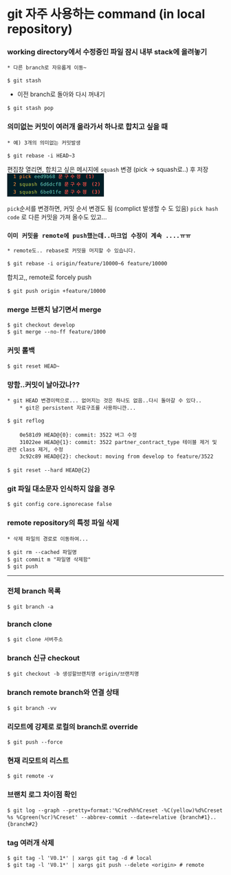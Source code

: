 # git 자주 사용하는 command (in local repository)

### working directory에서 수정중인 파일 잠시 내부 stack에 올려놓기
    * 다른 branch로 자유롭게 이동~
```
$ git stash
```
* 이전 branch로 돌아와 다시 꺼내기
```
$ git stash pop
```  
### 의미없는 커밋이 여러개 올라가서 하나로 합치고 싶을 때
    * 예) 3개의 의미없는 커밋발생
```
$ git rebase -i HEAD~3
```
편집창 열리면, 합치고 싶은 메시지에 `squash` 변경 (pick -> squash로..) 후 저장
![git-rebase.png](img/git-rebase.png)

`pick`순서를 변경하면, 커밋 순서 변경도 됨 (complict 발생할 수 도 있음)
`pick hash code` 로 다른 커밋을 가져 올수도 있고...

### ````이미 커밋을 remote에 push했는데..마크업 수정이 계속 ....ㅠㅠ````
    * remote도.. rebase로 커밋을 머지할 수 있습니다.

```
$ git rebase -i origin/feature/10000~6 feature/10000
```

합치고,, remote로 forcely push
```
$ git push origin +feature/10000
```


### merge 브랜치 남기면서 merge
```
$ git checkout develop
$ git merge --no-ff feature/1000
```

### 커밋 롤백
```
$ git reset HEAD~
```

### 망함..커밋이 날아갔나??
    * git HEAD 변경이력으로... 없어지는 것은 하나도 없음..다시 돌아갈 수 있다..
        * git은 persistent 자료구조를 사용하니깐...
```
$ git reflog

    0e581d9 HEAD@{0}: commit: 3522 버그 수정
    31022ee HEAD@{1}: commit: 3522 partner_contract_type 테이블 제거 및 관련 class 제거, 수정
    3c92c89 HEAD@{2}: checkout: moving from develop to feature/3522

$ git reset --hard HEAD@{2}
```

### git 파일 대소문자 인식하지 않을 경우
```
$ git config core.ignorecase false
```

### remote repository의 특정 파일 삭제
    * 삭제 파일의 경로로 이동하여...
```
$ git rm --cached 파일명
$ git commit m "파일명 삭제함"
$ git push
```

---

### 전체 branch 목록
```
$ git branch -a
```

### branch clone
```
$ git clone 서버주소
```

### branch 신규 checkout
```
$ git checkout -b 생성할브랜치명 origin/브랜치명
```

### branch remote branch와 연결 상태
``` 
$ git branch -vv
```

### 리모트에 강제로 로컬의 branch로 override
```
$ git push --force
```

### 현재 리모트의 리스트
```
$ git remote -v
```

### 브랜치 로그 차이점 확인
```
$ git log --graph --pretty=format:'%Cred%h%Creset -%C(yellow)%d%Creset %s %Cgreen(%cr)%Creset' --abbrev-commit --date=relative {branch#1}..{branch#2}
```

### tag 여러개 삭제
```
$ git tag -l 'V0.1*' | xargs git tag -d # local
$ git tag -l 'V0.1*' | xargs git push --delete <origin> # remote
```
